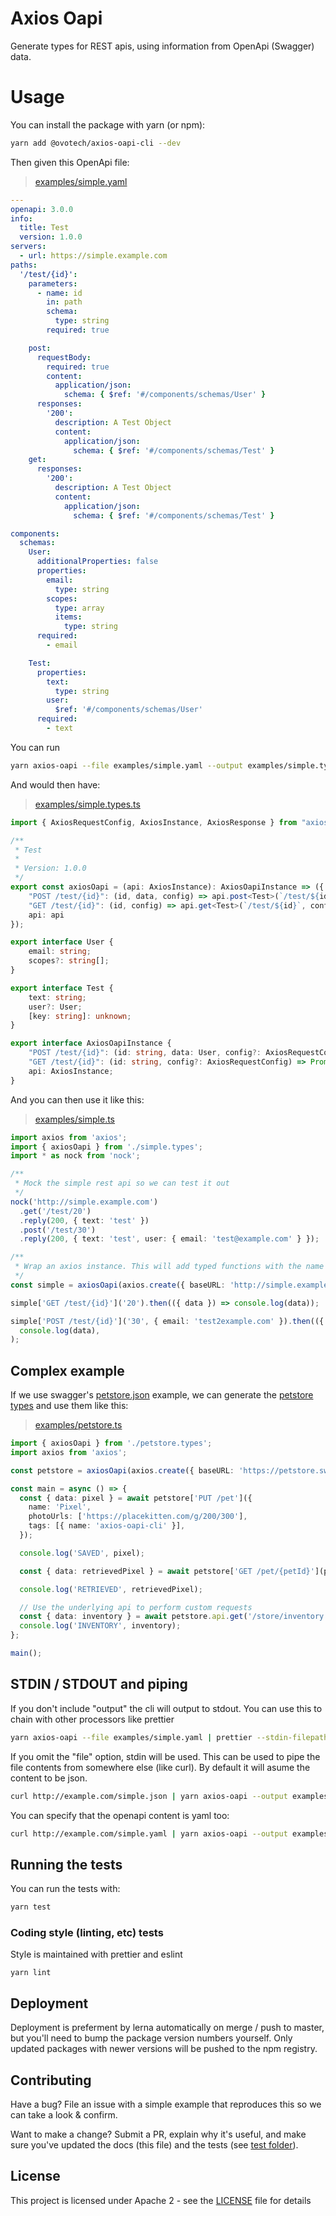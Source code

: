 # Axios Oapi

Generate types for REST apis, using information from OpenApi (Swagger) data.

# Usage

You can install the package with yarn (or npm):

```sh
yarn add @ovotech/axios-oapi-cli --dev
```

Then given this OpenApi file:

> [examples/simple.yaml](examples/simple.yaml)

```yaml
---
openapi: 3.0.0
info:
  title: Test
  version: 1.0.0
servers:
  - url: https://simple.example.com
paths:
  '/test/{id}':
    parameters:
      - name: id
        in: path
        schema:
          type: string
        required: true

    post:
      requestBody:
        required: true
        content:
          application/json:
            schema: { $ref: '#/components/schemas/User' }
      responses:
        '200':
          description: A Test Object
          content:
            application/json:
              schema: { $ref: '#/components/schemas/Test' }
    get:
      responses:
        '200':
          description: A Test Object
          content:
            application/json:
              schema: { $ref: '#/components/schemas/Test' }

components:
  schemas:
    User:
      additionalProperties: false
      properties:
        email:
          type: string
        scopes:
          type: array
          items:
            type: string
      required:
        - email

    Test:
      properties:
        text:
          type: string
        user:
          $ref: '#/components/schemas/User'
      required:
        - text
```

You can run

```sh
yarn axios-oapi --file examples/simple.yaml --output examples/simple.types.ts
```

And would then have:

> [examples/simple.types.ts](examples/simple.types.ts)

```typescript
import { AxiosRequestConfig, AxiosInstance, AxiosResponse } from "axios";

/**
 * Test
 *
 * Version: 1.0.0
 */
export const axiosOapi = (api: AxiosInstance): AxiosOapiInstance => ({
    "POST /test/{id}": (id, data, config) => api.post<Test>(`/test/${id}`, data, config),
    "GET /test/{id}": (id, config) => api.get<Test>(`/test/${id}`, config),
    api: api
});

export interface User {
    email: string;
    scopes?: string[];
}

export interface Test {
    text: string;
    user?: User;
    [key: string]: unknown;
}

export interface AxiosOapiInstance {
    "POST /test/{id}": (id: string, data: User, config?: AxiosRequestConfig) => Promise<AxiosResponse<Test>>;
    "GET /test/{id}": (id: string, config?: AxiosRequestConfig) => Promise<AxiosResponse<Test>>;
    api: AxiosInstance;
}
```

And you can then use it like this:

> [examples/simple.ts](examples/simple.ts)

```typescript
import axios from 'axios';
import { axiosOapi } from './simple.types';
import * as nock from 'nock';

/**
 * Mock the simple rest api so we can test it out
 */
nock('http://simple.example.com')
  .get('/test/20')
  .reply(200, { text: 'test' })
  .post('/test/30')
  .reply(200, { text: 'test', user: { email: 'test@example.com' } });

/**
 * Wrap an axios instance. This will add typed functions with the name of the paths
 */
const simple = axiosOapi(axios.create({ baseURL: 'http://simple.example.com' }));

simple['GET /test/{id}']('20').then(({ data }) => console.log(data));

simple['POST /test/{id}']('30', { email: 'test2example.com' }).then(({ data }) =>
  console.log(data),
);
```

## Complex example

If we use swagger's [petstore.json](examples/petstore.json) example, we can generate the [petstore types](examples/petstore.types.ts) and use them like this:

> [examples/petstore.ts](examples/petstore.ts)

```typescript
import { axiosOapi } from './petstore.types';
import axios from 'axios';

const petstore = axiosOapi(axios.create({ baseURL: 'https://petstore.swagger.io/v2' }));

const main = async () => {
  const { data: pixel } = await petstore['PUT /pet']({
    name: 'Pixel',
    photoUrls: ['https://placekitten.com/g/200/300'],
    tags: [{ name: 'axios-oapi-cli' }],
  });

  console.log('SAVED', pixel);

  const { data: retrievedPixel } = await petstore['GET /pet/{petId}'](pixel.id!);

  console.log('RETRIEVED', retrievedPixel);

  // Use the underlying api to perform custom requests
  const { data: inventory } = await petstore.api.get('/store/inventory');
  console.log('INVENTORY', inventory);
};

main();
```

## STDIN / STDOUT and piping

If you don't include "output" the cli will output to stdout. You can use this to chain with other processors like prettier

```sh
yarn axios-oapi --file examples/simple.yaml | prettier --stdin-filepath examples/simple.types.ts > examples/simple.types.ts
```

If you omit the "file" option, stdin will be used. This can be used to pipe the file contents from somewhere else (like curl). By default it will asume the content to be json.

```sh
curl http://example.com/simple.json | yarn axios-oapi --output examples/simple.types.ts
```

You can specify that the openapi content is yaml too:

```sh
curl http://example.com/simple.yaml | yarn axios-oapi --output examples/simple.types.ts --stdin-type yaml
```

## Running the tests

You can run the tests with:

```bash
yarn test
```

### Coding style (linting, etc) tests

Style is maintained with prettier and eslint

```
yarn lint
```

## Deployment

Deployment is preferment by lerna automatically on merge / push to master, but you'll need to bump the package version numbers yourself. Only updated packages with newer versions will be pushed to the npm registry.

## Contributing

Have a bug? File an issue with a simple example that reproduces this so we can take a look & confirm.

Want to make a change? Submit a PR, explain why it's useful, and make sure you've updated the docs (this file) and the tests (see [test folder](test)).

## License

This project is licensed under Apache 2 - see the [LICENSE](LICENSE) file for details
